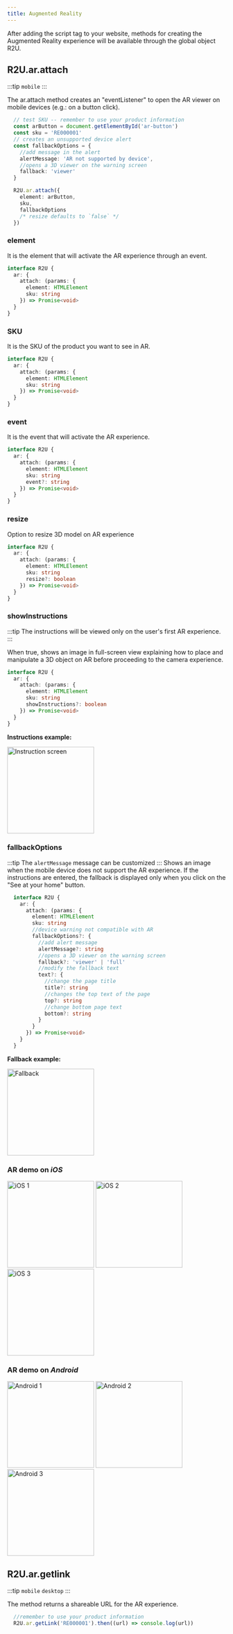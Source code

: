 ```yaml
---
title: Augmented Reality
---
```

After adding the script tag to your website, methods for creating the Augmented Reality experience will be available through the global object R2U.


## R2U.ar.attach

:::tip `mobile`
:::

The ar.attach method creates an "eventListener" to open the AR viewer on mobile devices (e.g.: on a button click).  

```typescript
  // test SKU -- remember to use your product information
  const arButton = document.getElementById('ar-button')
  const sku = 'RE000001'
  // creates an unsupported device alert
  const fallbackOptions = {
    //add message in the alert
    alertMessage: 'AR not supported by device',
    //opens a 3D viewer on the warning screen
    fallback: 'viewer'
  }

  R2U.ar.attach({
    element: arButton,
    sku,
    fallbackOptions
    /* resize defaults to `false` */
  })
```

### element

It is the element that will activate the AR experience through an event.

```typescript
interface R2U {
  ar: {
    attach: (params: {
      element: HTMLElement
      sku: string
    }) => Promise<void>
  }
}

```

### SKU

It is the SKU of the product you want to see in AR.

```typescript
interface R2U {
  ar: {
    attach: (params: {
      element: HTMLElement
      sku: string
    }) => Promise<void>
  }
}
```

### event

It is the event that will activate the AR experience.

```typescript
interface R2U {
  ar: {
    attach: (params: {
      element: HTMLElement
      sku: string
      event?: string
    }) => Promise<void>
  }
}
```

### resize 

Option to resize 3D model on AR experience

```typescript
interface R2U {
  ar: {
    attach: (params: {
      element: HTMLElement
      sku: string
      resize?: boolean
    }) => Promise<void>
  }
}
```


### showInstructions
:::tip  The instructions will be viewed only on the user's first AR experience.
:::

 When true, shows an image in full-screen view explaining how to place and manipulate a 3D object on AR before proceeding to the camera experience.
<div >
<div >

  ```typescript
  interface R2U {
    ar: {
      attach: (params: {
        element: HTMLElement
        sku: string
        showInstructions?: boolean
      }) => Promise<void>
    }
  }
  ```
</div>
<div>
<strong> Instructions example: </strong> 

<p float="left">
  <img src="https://storage.googleapis.com/r2u-sdk-bucket/documentation/instruction-en.png" title="Instruction screen" width="200"/>
</p>
</div>
</div>


### fallbackOptions
:::tip  The `alertMessage` message can be customized
:::
Shows an image when the mobile device does not support the AR experience. If the instructions are entered, the fallback is displayed only when you click on the "See at your home" button.

<div >
<div >

```typescript
  interface R2U {
    ar: {
      attach: (params: {
        element: HTMLElement
        sku: string
        //device warning not compatible with AR
        fallbackOptions?: {
          //add alert message
          alertMessage?: string
          //opens a 3D viewer on the warning screen
          fallback?: 'viewer' | 'full'
          //modify the fallback text
          text?: {
            //change the page title
            title?: string
            //changes the top text of the page
            top?: string
            //change bottom page text
            bottom?: string
          }
        }
      }) => Promise<void>
    }
  }
  ```
</div>
<div>
<strong> Fallback example: </strong> 

<p float="left">
  <img src="https://storage.googleapis.com/r2u-sdk-bucket/documentation/fallback-pt.png" title="Fallback" width="200"/>
</p>
</div>

</div>


### AR demo on _iOS_

<p float="left">
  <img src="https://scripts-ignition.real2u.com.br/real2u-integration/ios-1.png" title="iOS 1" width="200"/>
  <img src="https://scripts-ignition.real2u.com.br/real2u-integration/ios-2.png" title="iOS 2" width="200"/>
  <img src="https://scripts-ignition.real2u.com.br/real2u-integration/ios-3.png" title="iOS 3" width="200"/>
</p>

### AR demo on _Android_

<p float="left">
  <img src="https://scripts-ignition.real2u.com.br/real2u-integration/android-1.png" title="Android 1" width="200"/>
  <img src="https://scripts-ignition.real2u.com.br/real2u-integration/android-2.png" title="Android 2" width="200"/>
  <img src="https://scripts-ignition.real2u.com.br/real2u-integration/android-3.png" title="Android 3" width="200"/>
</p>

## R2U.ar.getlink
:::tip `mobile` `desktop`
:::

The method returns a shareable URL for the AR experience. 

```typescript
  //remember to use your product information
  R2U.ar.getLink('RE000001').then((url) => console.log(url))
```


